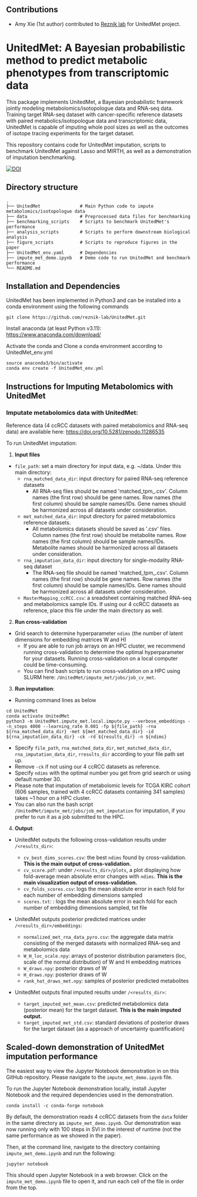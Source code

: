 ## Contributions
- Amy Xie (1st author) contributed to [Reznik lab](https://github.com/reznik-lab/UnitedMet) for UnitedMet project.

# UnitedMet: A Bayesian probabilistic method to predict metabolic phenotypes from transcriptomic data
This package implements UnitedMet, a Bayesian probabilistic framework jointly modeling metabolomics/isotopologue data and RNA-seq data. Training target RNA-seq dataset with cancer-specific reference datasets with paired metabolics/isotopologue data and transcriptomic data, UnitedMet is capable of imputing whole pool sizes as well as the outcomes of isotope tracing experiments for the target dataset. 

This repository contains code for UnitedMet imputation, scripts to benchmark UnitedMet against Lasso and MIRTH, as well as a demonstration of imputation benchmarking.

[![DOI](https://zenodo.org/badge/DOI/10.5281/zenodo.11286535.svg)](https://doi.org/10.5281/zenodo.11286535)


## Directory structure
```
.
├── UnitedMet               # Main Python code to impute metabolomics/isotopologue data
├── data                    # Preprocessed data files for benchmarking
├── benchmarking_scripts    # Scripts to benchmark UnitedMet's performance
├── analysis_scripts        # Scripts to perform downstream biological analysis
├── figure_scripts          # Scripts to reproduce figures in the paper
├── UnitedMet_env.yaml      # Dependencies
├── impute_met_demo.ipynb   # Demo code to run UnitedMet and benchmark performance
└── README.md
```
## Installation and Dependencies

UnitedMet has been implemented in Python3 and can be installed into a conda environment using the following commands
```
git clone https://github.com/reznik-lab/UnitedMet.git
```
Install anaconda (at least Python v3.11): https://www.anaconda.com/download/

Activate the conda and Clone a conda environment according to UnitedMet_env.yml
```
source anaconda3/bin/activate
conda env create -f UnitedMet_env.yml
```
## Instructions for Imputing Metabolomics with UnitedMet

### Imputate metabolomics data with UnitedMet: 

Reference data (4 ccRCC datasets with paired metabolomics and RNA-seq data) are available here: https://doi.org/10.5281/zenodo.11286535

To run UnitedMet imputation:
1) **Input files**
 - `file_path`: set a main directory for input data, e.g. ~/data. Under this main directory:
    - `rna_matched_data_dir`: input directory for paired RNA-seq reference datasets
      - All RNA-seq files should be named 'matched_tpm_<dataset name>.csv'. Column names (the first row) should be gene names. Row names (the first column) should be sample names/IDs. Gene names should be harmonized across all datasets under consideration.
    - `met_matched_data_dir`: input directory for paired metabolomics reference datasets.
      - All metabolomics datasets should be saved as '.csv' files. Column names (the first row) should be metabolite names. Row names (the first column) should be sample names/IDs. Metabolite names should be harmonized across all datasets under consideration.
    - `rna_imputation_data_dir`: input directory for single-modality RNA-seq dataset
      - The RNA-seq file should be named 'matched_tpm_<dataset name>.csv'. Column names (the first row) should be gene names. Row names (the first column) should be sample names/IDs. Gene names should be harmonized across all datasets under consideration.
   - `MasterMapping_ccRCC.csv`: a sreadsheet containing matched RNA-seq and metabolomics sample IDs. If using our 4 ccRCC datasets as reference, place this file under the main directory as well.
2) **Run cross-validation**
 - Grid search to determine hyperparameter `ndims` (the number of latent dimensions for embedding matrices W and H)
   - If you are able to run job arrays on an HPC cluster, we recommend running cross-validation to determine the optimal hyperparameter for your datasets. Running cross-validation on a local computer could be time-consuming.
   - You can find bash scripts to run cross-validation on a HPC using SLURM here: `/UnitedMet/impute_met/jobs/job_cv_met`.
3) **Run imputation**:
- Running command lines as below
```
cd UnitedMet
conda activate UnitedMet
python3 -m UnitedMet.impute_met.local.impute.py --verbose_embeddings --n_steps 4000 --learning_rate 0.001 -fp ${file_path} -rna ${rna_matched_data_dir} -met ${met_matched_data_dir} -id ${rna_imputation_data_dir} -ck -rd ${results_dir} -n ${ndims}
```
  - Specify `file_path`, `rna_matched_data_dir`, `met_matched_data_dir`, `rna_imputation_data_dir`, `rresults_dir` according to your file path set up.
  - Remove `-ck` if not using our 4 ccRCC datasets as reference. 
  - Specify `ndims` with the optimal number you get from grid search or using default number 30.
  - Please note that imputation of metabolomic levels for TCGA KIRC cohort (606 samples, trained with 4 ccRCC datasets containing 341 samples) takes ~1 hour on a HPC cluster.
- You can also run the bash script `/UnitedMet/impute_met/jobs/job_met_imputation` for imputation, if you prefer to run it as a job submitted to the HPC. 
 4) **Output**:
 - UnitedMet outputs the following cross-validation results under `/<results_dir>`:
   - `cv_best_dims_scores.csv`: the best `ndims` found by cross-validation. **This is the main output of cross-validation.**
   - `cv_score.pdf`: under `/<results_dir>/plots`, a plot displaying how fold-average mean absolute error changes with `ndims`. **This is the main visualization output of cross-validation.**
   - `cv_folds_scores.csv`: logs the mean absolute error in each fold for each number of embedding dimensions sampled
   - `scores.txt`: : logs the mean absolute error in each fold for each number of embedding dimensions sampled, txt file
   
- UnitedMet outputs posterior predicted matrices under `/<results_dir>/embeddings`:
  - `normalized_met_rna_data_pyro.csv`: the aggregate data matrix consisting of the merged datasets with normalized RNA-seq and metabolomics data
  - `W_H_loc_scale.npy`: arrays of posterior distribution parameters (loc, scale of the normal distribution) of W and H embedding matrices
  - `W_draws.npy`: posterior draws of W
  - `H_draws.npy`: posterior draws of W
  - `rank_hat_draws_met.npy`: samples of posterior predicted metabolites
    
- UnitedMet outputs final imputed results under `/<results_dir>`:
  - `target_imputed_met_mean.csv`: predicted metabolomics data (posterior mean) for the target dataset. **This is the main imputed output.**
  - `target_imputed_met_std.csv`: standard deviations of posterior draws for the target dataset (as a approach of uncertainty quantification)

## Scaled-down demonstration of UnitedMet imputation performance
The easiest way to view the Jupyter Notebook demonstration in on this GitHub repository. Please navigate to the `impute_met_demo.ipynb` file.

To run the Jupyter Notebook demonstration locally, install Jupyter Notebook and the required dependencies used in the demonstration.
```
conda install -c conda-forge notebook
```


By default, the demonstration reads 4 ccRCC datasets from the `data` folder in the same directory as `impute_met_demo.ipynb`. Our demonstration was now running only with 100 steps in SVI in the interest of runtime (not the same performance as we showed in the paper).

Then, at the command line, navigate to the directory containing `impute_met_demo.ipynb` and run the following:
```
jupyter notebook
```
This should open Jupyter Notebook in a web browser. Click on the `impute_met_demo.ipynb` file to open it, and run each cell of the file in order from the top.

